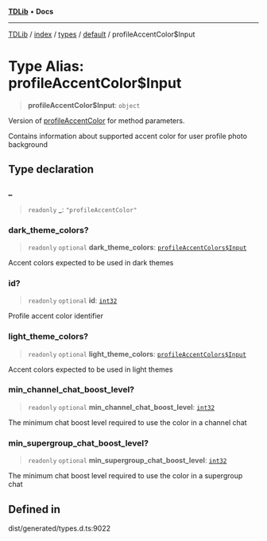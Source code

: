 [**TDLib**](../../../../../../README.md) • **Docs**

***

[TDLib](../../../../../../modules.md) / [index](../../../../../README.md) / [types](../../../README.md) / [default](../README.md) / profileAccentColor$Input

# Type Alias: profileAccentColor$Input

> **profileAccentColor$Input**: `object`

Version of [profileAccentColor](profileAccentColor-1.md) for method parameters.

Contains information about supported accent color for user profile photo background

## Type declaration

### \_

> `readonly` **\_**: `"profileAccentColor"`

### dark\_theme\_colors?

> `readonly` `optional` **dark\_theme\_colors**: [`profileAccentColors$Input`](profileAccentColors$Input-1.md)

Accent colors expected to be used in dark themes

### id?

> `readonly` `optional` **id**: [`int32`](int32-1.md)

Profile accent color identifier

### light\_theme\_colors?

> `readonly` `optional` **light\_theme\_colors**: [`profileAccentColors$Input`](profileAccentColors$Input-1.md)

Accent colors expected to be used in light themes

### min\_channel\_chat\_boost\_level?

> `readonly` `optional` **min\_channel\_chat\_boost\_level**: [`int32`](int32-1.md)

The minimum chat boost level required to use the color in a channel chat

### min\_supergroup\_chat\_boost\_level?

> `readonly` `optional` **min\_supergroup\_chat\_boost\_level**: [`int32`](int32-1.md)

The minimum chat boost level required to use the color in a supergroup chat

## Defined in

dist/generated/types.d.ts:9022
